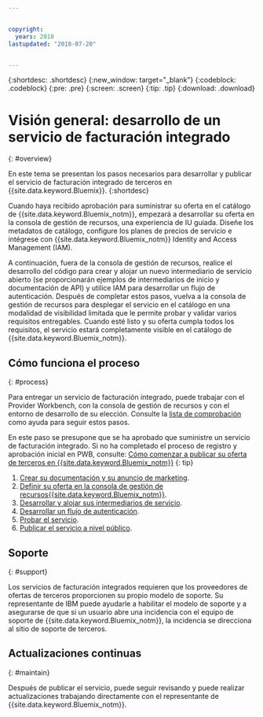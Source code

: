 ```yaml
---


copyright:
  years: 2018
lastupdated: "2018-07-20"


---
```


{:shortdesc: .shortdesc}
{:new_window: target="_blank"}
{:codeblock: .codeblock}
{:pre: .pre}
{:screen: .screen}
{:tip: .tip}
{:download: .download}

# Visión general: desarrollo de un servicio de facturación integrado
{: #overview}

En este tema se presentan los pasos necesarios para desarrollar y publicar el servicio de facturación integrado de terceros en {{site.data.keyword.Bluemix}}. 
{:shortdesc}

Cuando haya recibido aprobación para suministrar su oferta en el catálogo de {{site.data.keyword.Bluemix_notm}}, empezará a desarrollar su oferta en la consola de gestión de recursos, una experiencia de IU guiada. Diseñe los metadatos de catálogo, configure los planes de precios de servicio e intégrese con {{site.data.keyword.Bluemix_notm}} Identity and Access Management (IAM). 

A continuación, fuera de la consola de gestión de recursos, realice el desarrollo del código para crear y alojar un nuevo intermediario de servicio abierto (se proporcionarán ejemplos de intermediarios de inicio y documentación de API) y utilice IAM para desarrollar un flujo de autenticación. Después de completar estos pasos, vuelva a la consola de gestión de recursos para desplegar el servicio en el catálogo en una modalidad de visibilidad limitada que le permite probar y validar varios requisitos entregables. Cuando esté listo y su oferta cumpla todos los requisitos, el servicio estará completamente visible en el catálogo de {{site.data.keyword.Bluemix_notm}}.


## Cómo funciona el proceso
{: #process}

Para entregar un servicio de facturación integrado, puede trabajar con el Provider Workbench, con la consola de gestión de recursos y con el entorno de desarrollo de su elección. Consulte la [lista de comprobación](/docs/third-party/checklist.html#checklist) como ayuda para seguir estos pasos.

En este paso se presupone que se ha aprobado que suministre un servicio de facturación integrado. Si no ha completado el proceso de registro y aprobación inicial en PWB, consulte: [Cómo comenzar a publicar su oferta de terceros en {{site.data.keyword.Bluemix_notm}}](/docs/third-party/index.md)
{: tip}

1. [Crear su documentación y su anuncio de marketing](/docs/third-party/cis1-docs-marketing.html).
2. [Definir su oferta en la consola de gestión de recursos{{site.data.keyword.Bluemix_notm}}](/docs/third-party/cis2-rmc-define.html).
3. [Desarrollar y alojar sus intermediarios de servicio](/docs/third-party/cis3-broker.html).
4. [Desarrollar un flujo de autenticación](/docs/third-party/cis5-iam.html).
5. [Probar el servicio](/docs/third-party/cis4-rmc-publish.html).
6. [Publicar el servicio a nivel público](/docs/third-party/cis6-ga.html).

## Soporte
{: #support}

Los servicios de facturación integrados requieren que los proveedores de ofertas de terceros proporcionen su propio modelo de soporte. Su representante de IBM puede ayudarle a habilitar el modelo de soporte y a asegurarse de que si un usuario abre una incidencia con el equipo de soporte de {{site.data.keyword.Bluemix_notm}}, la incidencia se direcciona al sitio de soporte de terceros.

## Actualizaciones continuas
{: #maintain}

Después de publicar el servicio, puede seguir revisando y puede realizar actualizaciones trabajando directamente con el representante de {{site.data.keyword.Bluemix_notm}}.




